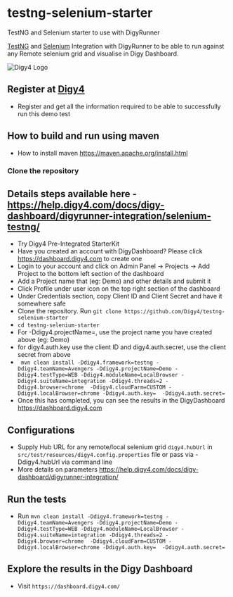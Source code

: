 # testng-selenium-starter
TestNG and Selenium starter to use with DigyRunner

[TestNG](https://testng.org) and [Selenium](https://www.selenium.dev/) Integration with DigyRunner to be able to run against any Remote selenium grid and visualise in Digy Dashboard.


![Digy4 Logo](https://digy4.com/wp-content/uploads/2021/12/logo.png)

## Register at [Digy4](https://dashboard.digy4.com)
- Register and get all the information required to be able to successfully run this demo test

## How to build and run using maven
- How to install maven https://maven.apache.org/install.html

### Clone the repository
## Details steps available here - https://help.digy4.com/docs/digy-dashboard/digyrunner-integration/selenium-testng/
- Try Digy4 Pre-Integrated StarterKit
- Have you created an account with DigyDashboard? Please click https://dashboard.digy4.com to create one
- Login to your account and click on Admin Panel -> Projects -> Add Project to the bottom left section of the dashboard
- Add a Project name that (eg: Demo) and other details and submit it
- Click Profile under user icon on the top right section of the dashboard
- Under Credentials section, copy Client ID and Client Secret and have it somewhere safe
- Clone the repository. Run `git clone https://github.com/Digy4/testng-selenium-starter`
- `cd testng-selenium-starter`
- For -Ddigy4.projectName=, use the project name you have created above (eg: Demo)
- for digy4.auth.key use the client ID and digy4.auth.secret, use the client secret from above
- ` mvn clean install -Ddigy4.framework=testng -Ddigy4.teamName=Avengers -Ddigy4.projectName=Demo -Ddigy4.testType=WEB -Ddigy4.moduleName=LocalBrowser -Ddigy4.suiteName=integration -Ddigy4.threads=2 -Ddigy4.browser=chrome  -Ddigy4.cloudFarm=CUSTOM -Ddigy4.localBrowser=chrome -Ddigy4.auth.key=  -Ddigy4.auth.secret=`
- Once this has completed, you can see the results in the DigyDashboard https://dashboard.digy4.com

## Configurations
- Supply Hub URL for any remote/local selenium grid `digy4.hubUrl` in `src/test/resources/digy4.config.properties` file or pass via -Ddigy4.hubUrl via command line
- More details on parameters https://help.digy4.com/docs/digy-dashboard/digyrunner-integration/

## Run the tests
- Run `mvn clean install -Ddigy4.framework=testng -Ddigy4.teamName=Avengers -Ddigy4.projectName=Demo -Ddigy4.testType=WEB -Ddigy4.moduleName=LocalBrowser -Ddigy4.suiteName=integration -Ddigy4.threads=2 -Ddigy4.browser=chrome  -Ddigy4.cloudFarm=CUSTOM -Ddigy4.localBrowser=chrome -Ddigy4.auth.key=  -Ddigy4.auth.secret=`

## Explore the results in the Digy Dashboard
- Visit `https://dashboard.digy4.com/`